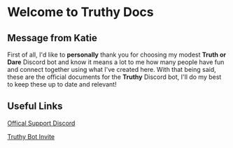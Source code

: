 # Welcome to Truthy Docs

## **Message from Katie**

First of all, I'd like to **personally** thank you for choosing my modest **Truth or Dare** Discord bot and know it means a lot to me how many people have fun and connect together using what I've created here. With that being said, these are the official documents for the **Truthy** Discord bot, I'll do my best to keep these up to date and relevant!

## **Useful Links**
[Offical Support Discord](https://discord.gg/KPmXsWZYHD)

 [Truthy Bot Invite](https://discord.com/oauth2/authorize?client_id=941836651037098037&permissions=2147486720&scope=bot%20applications.commands)


